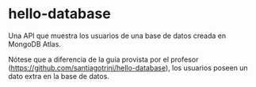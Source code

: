# hello-database
Una API que muestra los usuarios de una base de datos creada en MongoDB Atlas.

Nótese que a diferencia de la guía provista por el profesor (https://github.com/santiagotrini/hello-database), los usuarios poseen un dato extra en la base de datos.

